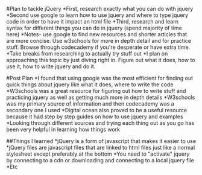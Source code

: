 #Plan to tackle jQuery
*First, research exactly what you can do with jquery 
*Second use google to learn how to use jquery and where to type jquery code in order to have it impact an html file
*Third, research and learn syntax for different things you can do in jquery (spend majority of time here)
*Notes- use google to find new resources and shorter articles that are more concise. Use w3schools for more in depth detail and for practice stuff. Browse through codecademy if you're desperate or have extra time. 
*Take breaks from researching to actually try stuff out
*I plan on approaching this topic by just diving right in. Figure out what it does, how to use it, how to write jquery and do it. 

#Post Plan
*I found that using google was the most efficient for finding out quick things about jquery like what it does, where to write the code
*W3schools was a great resource for figuring out how to write stuff and practicing jquery as well as getting much more in depth details
*W3schools was my primary source of information and then codecademy was a secondary one I used
*Digital ocean also proved to be a useful resource because it had step by step guides on how to use jquery and examples
*Looking through different sources and trying each thing out as you go has been very helpful in learning how things work

##Things I learned
*jQuery is a form of javascript that makes it easier to use
*jQuery files are javascript files that are linked to html files just like a normal stylesheet except preferably at the bottom
*You need to "activate" jquery by connecting to a cdn or downloading and connecting to a local jquery file
*Etc
